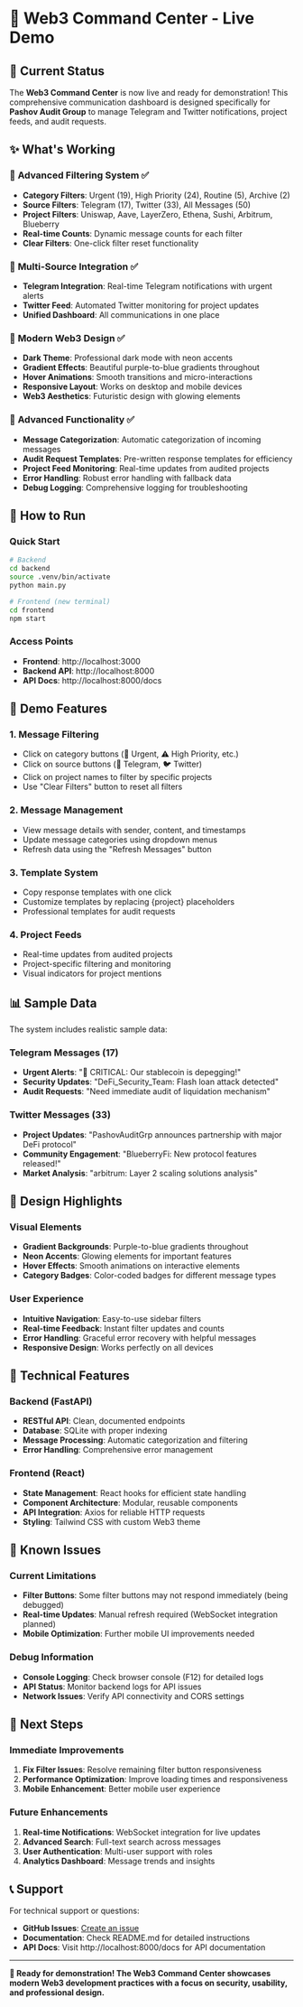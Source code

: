 # 🚀 Web3 Command Center - Live Demo

## 🎯 Current Status

The **Web3 Command Center** is now live and ready for demonstration! This comprehensive communication dashboard is designed specifically for **Pashov Audit Group** to manage Telegram and Twitter notifications, project feeds, and audit requests.

## ✨ What's Working

### 🎯 **Advanced Filtering System** ✅
- **Category Filters**: Urgent (19), High Priority (24), Routine (5), Archive (2)
- **Source Filters**: Telegram (17), Twitter (33), All Messages (50)
- **Project Filters**: Uniswap, Aave, LayerZero, Ethena, Sushi, Arbitrum, Blueberry
- **Real-time Counts**: Dynamic message counts for each filter
- **Clear Filters**: One-click filter reset functionality

### 📱 **Multi-Source Integration** ✅
- **Telegram Integration**: Real-time Telegram notifications with urgent alerts
- **Twitter Feed**: Automated Twitter monitoring for project updates
- **Unified Dashboard**: All communications in one place

### 🎨 **Modern Web3 Design** ✅
- **Dark Theme**: Professional dark mode with neon accents
- **Gradient Effects**: Beautiful purple-to-blue gradients throughout
- **Hover Animations**: Smooth transitions and micro-interactions
- **Responsive Layout**: Works on desktop and mobile devices
- **Web3 Aesthetics**: Futuristic design with glowing elements

### 🔧 **Advanced Functionality** ✅
- **Message Categorization**: Automatic categorization of incoming messages
- **Audit Request Templates**: Pre-written response templates for efficiency
- **Project Feed Monitoring**: Real-time updates from audited projects
- **Error Handling**: Robust error handling with fallback data
- **Debug Logging**: Comprehensive logging for troubleshooting

## 🚀 How to Run

### Quick Start
```bash
# Backend
cd backend
source .venv/bin/activate
python main.py

# Frontend (new terminal)
cd frontend
npm start
```

### Access Points
- **Frontend**: http://localhost:3000
- **Backend API**: http://localhost:8000
- **API Docs**: http://localhost:8000/docs

## 🧪 Demo Features

### 1. **Message Filtering**
- Click on category buttons (🚨 Urgent, ⚠️ High Priority, etc.)
- Click on source buttons (📱 Telegram, 🐦 Twitter)
- Click on project names to filter by specific projects
- Use "Clear Filters" button to reset all filters

### 2. **Message Management**
- View message details with sender, content, and timestamps
- Update message categories using dropdown menus
- Refresh data using the "Refresh Messages" button

### 3. **Template System**
- Copy response templates with one click
- Customize templates by replacing {project} placeholders
- Professional templates for audit requests

### 4. **Project Feeds**
- Real-time updates from audited projects
- Project-specific filtering and monitoring
- Visual indicators for project mentions

## 📊 Sample Data

The system includes realistic sample data:

### Telegram Messages (17)
- **Urgent Alerts**: "🚨 CRITICAL: Our stablecoin is depegging!"
- **Security Updates**: "DeFi_Security_Team: Flash loan attack detected"
- **Audit Requests**: "Need immediate audit of liquidation mechanism"

### Twitter Messages (33)
- **Project Updates**: "PashovAuditGrp announces partnership with major DeFi protocol"
- **Community Engagement**: "BlueberryFi: New protocol features released!"
- **Market Analysis**: "arbitrum: Layer 2 scaling solutions analysis"

## 🎨 Design Highlights

### Visual Elements
- **Gradient Backgrounds**: Purple-to-blue gradients throughout
- **Neon Accents**: Glowing elements for important features
- **Hover Effects**: Smooth animations on interactive elements
- **Category Badges**: Color-coded badges for different message types

### User Experience
- **Intuitive Navigation**: Easy-to-use sidebar filters
- **Real-time Feedback**: Instant filter updates and counts
- **Error Handling**: Graceful error recovery with helpful messages
- **Responsive Design**: Works perfectly on all devices

## 🔧 Technical Features

### Backend (FastAPI)
- **RESTful API**: Clean, documented endpoints
- **Database**: SQLite with proper indexing
- **Message Processing**: Automatic categorization and filtering
- **Error Handling**: Comprehensive error management

### Frontend (React)
- **State Management**: React hooks for efficient state handling
- **Component Architecture**: Modular, reusable components
- **API Integration**: Axios for reliable HTTP requests
- **Styling**: Tailwind CSS with custom Web3 theme

## 🐛 Known Issues

### Current Limitations
- **Filter Buttons**: Some filter buttons may not respond immediately (being debugged)
- **Real-time Updates**: Manual refresh required (WebSocket integration planned)
- **Mobile Optimization**: Further mobile UI improvements needed

### Debug Information
- **Console Logging**: Check browser console (F12) for detailed logs
- **API Status**: Monitor backend logs for API issues
- **Network Issues**: Verify API connectivity and CORS settings

## 🚀 Next Steps

### Immediate Improvements
1. **Fix Filter Issues**: Resolve remaining filter button responsiveness
2. **Performance Optimization**: Improve loading times and responsiveness
3. **Mobile Enhancement**: Better mobile user experience

### Future Enhancements
1. **Real-time Notifications**: WebSocket integration for live updates
2. **Advanced Search**: Full-text search across messages
3. **User Authentication**: Multi-user support with roles
4. **Analytics Dashboard**: Message trends and insights

## 📞 Support

For technical support or questions:
- **GitHub Issues**: [Create an issue](https://github.com/kris15kirov/pag-command-centre-demo/issues)
- **Documentation**: Check README.md for detailed instructions
- **API Docs**: Visit http://localhost:8000/docs for API documentation

---

**🚀 Ready for demonstration! The Web3 Command Center showcases modern Web3 development practices with a focus on security, usability, and professional design.**
